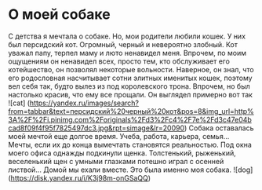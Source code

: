 # О моей собаке
С детства я мечтала о собаке. Но, мои родители любили кошек. У них был персидский кот. Огромный, черный и невероятно злобный. 
Кот уважал папу, терпел маму и люто ненавидел меня. Впрочем, по моим ощущениям он ненавидел всех, просто тем, кто обслуживает его котейшество, он позволял некоторые вольности.
Наверное, он знал, что его родословная насчитывает сотни элитных именитых кошек, поэтому вел себя так, будто вылез из под королевского трона. Впрочем, но был настолько красив, что ему все прощали. 
Он выглядел примерно вот так
![cat] (https://yandex.ru/images/search?from=tabbar&text=персидский%20черный%20кот&pos=8&img_url=http%3A%2F%2Fi.pinimg.com%2Foriginals%2Fd3%2Fc4%2F7e%2Fd3c47e04bcad8f09f4f95f7825497dc3.jpg&rpt=simage&lr=20090)
Собака оставалась моей мечтой еще долгое время. Учеба, работа, карьера, семья...
Мечты, если их до конца вымечтать становятся реальностью. Под окна моего офиса однажды подкинули щенка. 
Толстенький, рыженький, веселенький щен с умными глазками потешно играл с осенней листвой... Домой мы ехали вместе. Это была именно моя собака. 
![dog] (https://disk.yandex.ru/i/K3j98m-onGSaQQ)